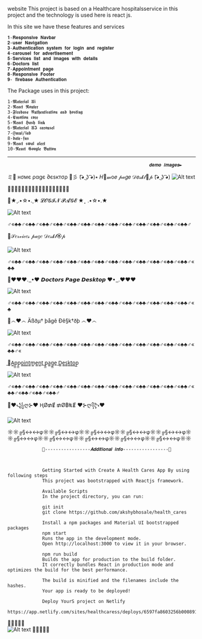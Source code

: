  website This project is based on a Healthcare hospitalsservice in this project and the technology is used here is react js.

In this site we have these features and services

    𝟏-𝐑𝐞𝐬𝐩𝐨𝐧𝐬𝐢𝐯𝐞 𝐍𝐚𝐯𝐛𝐚𝐫
    𝟐-𝐮𝐬𝐞𝐫 𝐍𝐚𝐯𝐢𝐠𝐚𝐭𝐢𝐨𝐧
    𝟑-𝐀𝐮𝐭𝐡𝐞𝐧𝐭𝐢𝐜𝐚𝐭𝐢𝐨𝐧 𝐬𝐲𝐬𝐭𝐞𝐦 𝐟𝐨𝐫 𝐥𝐨𝐠𝐢𝐧 𝐚𝐧𝐝 𝐫𝐞𝐠𝐢𝐬𝐭𝐞𝐫
    𝟒-𝐜𝐚𝐫𝐨𝐮𝐬𝐞𝐥 𝐟𝐨𝐫 𝐚𝐝𝐯𝐞𝐫𝐭𝐢𝐬𝐞𝐦𝐞𝐧𝐭
    𝟓-𝐒𝐞𝐫𝐯𝐢𝐜𝐞𝐬 𝐥𝐢𝐬𝐭 𝐚𝐧𝐝 𝐢𝐦𝐚𝐠𝐞𝐬 𝐰𝐢𝐭𝐡 𝐝𝐞𝐭𝐚𝐢𝐥𝐬
    𝟔-𝐃𝐨𝐜𝐭𝐨𝐫𝐬 𝐥𝐢𝐬𝐭
    𝟕-𝐀𝐩𝐩𝐨𝐢𝐧𝐭𝐦𝐞𝐧𝐭 𝐩𝐚𝐠𝐞
    𝟖-𝐑𝐞𝐬𝐩𝐨𝐧𝐬𝐢𝐯𝐞 𝐅𝐨𝐨𝐭𝐞𝐫
    𝟗- 𝐟𝐢𝐫𝐞𝐛𝐚𝐬𝐞 𝐀𝐮𝐭𝐡𝐞𝐧𝐭𝐢𝐜𝐚𝐭𝐢𝐨𝐧

The Package uses in this project:

    1-𝕸𝖆𝖙𝖊𝖗𝖎𝖆𝖑 𝖀𝖎
    2-𝕽𝖊𝖆𝖈𝖙 𝕽𝖔𝖚𝖙𝖊𝖗
    3-𝕱𝖎𝖗𝖊𝖇𝖆𝖘𝖊 𝕬𝖚𝖙𝖍𝖊𝖓𝖙𝖎𝖈𝖆𝖙𝖎𝖔𝖓 𝖆𝖓𝖉 𝖍𝖔𝖘𝖙𝖎𝖓𝖌 
    4-𝕰𝖒𝖔𝖙𝖎𝖔𝖓 𝖈𝖔𝖗𝖊
    5-𝕽𝖊𝖆𝖈𝖙 𝕳𝖆𝖘𝖍 𝖑𝖎𝖓𝖐
    6-𝕸𝖆𝖙𝖊𝖗𝖎𝖆𝖑 𝖀𝕴 𝖈𝖆𝖗𝖔𝖚𝖘𝖊𝖑
    7-@𝖒𝖚𝖎/𝖑𝖆𝖇
    8-𝖉𝖆𝖙𝖊-𝖋𝖓𝖘
    9-𝕽𝖊𝖆𝖈𝖙 𝖘𝖜𝖆𝖑 𝖆𝖑𝖊𝖗𝖙
    10-𝕽𝖊𝖆𝖈𝖙 𝕲𝖔𝖔𝖌𝖑𝖊 𝕭𝖚𝖙𝖙𝖔𝖓

---------------------------------------------------------------------------------------------------------------------------------------------------------
                                                         𝒅𝒆𝒎𝒐 𝒊𝒎𝒂𝒈𝒆𝒔► 
 ミ💖 нσмє ραgє ∂єѕктσρ 💖彡  (͡◕ ͜ʖ ͡◕)٭ 𝐻🌺𝓂o𝑒 𝓅𝒶𝑔𝑒 𝒟𝑒𝓈𝓀𝓉🌺𝓅 (͡◕ ͜ʖ ͡◕)
                                      ![Alt text](screenshot/healthcaress.netlify.app_home_desktop.png)






🌺🌺🌺🌺🌺🌺🌺🌺🌺🌺🌺🌺🌺🌺🌺🌺🌺🌺

🌺★¸.•☆•.¸★ 𝓛𝓞𝓖𝓘𝓝 𝓟𝓐𝓖𝓔  ★⡀.•☆•.★


 ![Alt text](screenshot/healthcaress.netlify.app_login.png)







♂«♣♣♂«♣♣♂«♣♣♂«♣♣♂«♣♣♂«♣♣♂«♣♣♂«♣♣♂«♣♣♂«♣♣♂«♣♣♂«♣♣♂«♣♣♂


🌺𝒮𝑒𝓇𝓋𝒾𝒸𝑒𝓈 𝓅𝒶𝑔𝑒 𝒟𝑒𝓈𝓀𝓉🏵𝓅


 ![Alt text](screenshot/healthcaress.netlify.app__services.png)
                                                      





♂«♣♣♂«♣♣♂«♣♣♂«♣♣♂«♣♣♂«♣♣♂«♣♣♂«♣♣♂«♣♣♂«♣♣♂«♣♣♂«♣♣♂«♣♣♂«♣♣


🌺♥❤♥.¸¸•❤  𝘿𝙤𝙘𝙩𝙤𝙧𝙨 𝙋𝙖𝙜𝙚 𝘿𝙚𝙨𝙠𝙩𝙤𝙥 ❤•¸¸.♥❤♥


 ![Alt text](screenshot/healthcaress.netlify.app__doctor.png)






♂«♣♣♂«♣♣♂«♣♣♂«♣♣♂«♣♣♂«♣♣♂«♣♣♂«♣♣♂«♣♣♂«♣♣♂«♣♣♂«♣♣♂«♣♣♂«♣

🌺෴❤️෴ Äßðµ† þågê Ðê§k†ðþ ෴❤️෴ 

![Alt text](screenshot/healthcaress.netlify.app_about.png)







♂«♣♣♂«♣♣♂«♣♣♂«♣♣♂«♣♣♂«♣♣♂«♣♣♂«♣♣♂«♣♣♂«♣♣♂«♣♣♂«♣♣♂«♣♣♂«♣♣♂«

̲🌺A̲̲p̲̲p̲̲o̲̲i̲̲n̲̲t̲̲m̲̲e̲̲n̲̲t̲ ̲p̲̲a̲̲g̲̲e̲ ̲D̲̲e̲̲s̲̲k̲̲t̲̲o̲̲p̲


 ![Alt text](screenshot/healthcaress.netlify.app__appointment.png)








♂«♣♣♂«♣♣♂«♣♣♂«♣♣♂«♣♣♂«♣♣♂«♣♣♂«♣♣♂«♣♣♂«♣♣♂«♣♣♂«♣♣♂«♣♣♂«♣♣♂«♣♣♂«♣♣♂«♣♣♂

🌺❤꧁ღ⊱♥ ⱧØ₥Ɇ ₥Ø฿łⱠɆ   ♥⊱ღ꧂❤  


![Alt text](<screenshot/healthcaress.netlify.app_(iPhone 14 Pro Max)_home.png>)

                                                       




                                                        
☼☼╔§↔↔φ☼☼╔§↔↔φ☼☼╔§↔↔φ☼☼╔§↔↔φ☼☼╔§↔↔φ☼☼╔§↔↔φ☼☼╔§↔↔φ☼☼╔§↔↔φ☼☼╔§↔↔φ☼☼╔§↔↔φ☼☼


                 🌺-----------------𝑨𝒅𝒅𝒊𝒕𝒊𝒐𝒏𝒂𝒍 𝒊𝒏𝒇𝒐-----------------🌺


                 
                 Getting Started with Create A Health Cares App By using following steps
                 This project was bootstrapped with Reactjs framework.
                 
                 Available Scripts
                 In the project directory, you can run:
                 
                 git init
                 git clone https://github.com/akshybhosale/health_cares
                 
                 Install a npm packages and Material UI bootstrapped packages
                 npm start
                 Runs the app in the development mode.
                 Open http://localhost:3000 to view it in your browser.
                 
                 npm run build
                 Builds the app for production to the build folder.
                 It correctly bundles React in production mode and optimizes the build for the best performance.
                 
                 The build is minified and the filenames include the hashes.
                 Your app is ready to be deployed!
                 
                 Deploy YourS project on Netlify
                 https://app.netlify.com/sites/healthcaress/deploys/6597fa8603256b000891f758
                 
                                     

  🌺🌺🌺🌺🌺                                                      
![Alt text](<screenshot/best of luck.jpg>)
             🌺🌺🌺🌺🌺                                           

